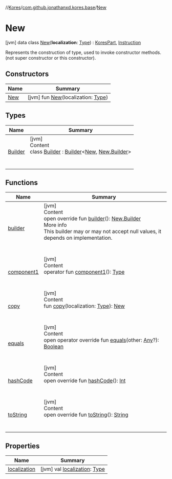 //[Kores](../../index.md)/[com.github.jonathanxd.kores.base](../index.md)/[New](index.md)



# New  
 [jvm] data class [New](index.md)(**localization**: [Type](https://docs.oracle.com/javase/8/docs/api/java/lang/reflect/Type.html)) : [KoresPart](../../com.github.jonathanxd.kores/-kores-part/index.md), [Instruction](../../com.github.jonathanxd.kores/-instruction/index.md)

Represents the construction of type, used to invoke constructor methods. (not super constructor or this constructor).

   


## Constructors  
  
|  Name|  Summary| 
|---|---|
| <a name="com.github.jonathanxd.kores.base/New/New/#java.lang.reflect.Type/PointingToDeclaration/"></a>[New](-new.md)| <a name="com.github.jonathanxd.kores.base/New/New/#java.lang.reflect.Type/PointingToDeclaration/"></a> [jvm] fun [New](-new.md)(localization: [Type](https://docs.oracle.com/javase/8/docs/api/java/lang/reflect/Type.html))   <br>


## Types  
  
|  Name|  Summary| 
|---|---|
| <a name="com.github.jonathanxd.kores.base/New.Builder///PointingToDeclaration/"></a>[Builder](-builder/index.md)| <a name="com.github.jonathanxd.kores.base/New.Builder///PointingToDeclaration/"></a>[jvm]  <br>Content  <br>class [Builder](-builder/index.md) : [Builder](../../com.github.jonathanxd.kores.builder/-builder/index.md)<[New](index.md), [New.Builder](-builder/index.md)>   <br><br><br>


## Functions  
  
|  Name|  Summary| 
|---|---|
| <a name="com.github.jonathanxd.kores.base/New/builder/#/PointingToDeclaration/"></a>[builder](builder.md)| <a name="com.github.jonathanxd.kores.base/New/builder/#/PointingToDeclaration/"></a>[jvm]  <br>Content  <br>open override fun [builder](builder.md)(): [New.Builder](-builder/index.md)  <br>More info  <br>This builder may or may not accept null values, it depends on implementation.  <br><br><br>
| <a name="com.github.jonathanxd.kores.base/New/component1/#/PointingToDeclaration/"></a>[component1](component1.md)| <a name="com.github.jonathanxd.kores.base/New/component1/#/PointingToDeclaration/"></a>[jvm]  <br>Content  <br>operator fun [component1](component1.md)(): [Type](https://docs.oracle.com/javase/8/docs/api/java/lang/reflect/Type.html)  <br><br><br>
| <a name="com.github.jonathanxd.kores.base/New/copy/#java.lang.reflect.Type/PointingToDeclaration/"></a>[copy](copy.md)| <a name="com.github.jonathanxd.kores.base/New/copy/#java.lang.reflect.Type/PointingToDeclaration/"></a>[jvm]  <br>Content  <br>fun [copy](copy.md)(localization: [Type](https://docs.oracle.com/javase/8/docs/api/java/lang/reflect/Type.html)): [New](index.md)  <br><br><br>
| <a name="kotlin/Any/equals/#kotlin.Any?/PointingToDeclaration/"></a>[equals](../../com.github.jonathanxd.kores.util/-simple-resolver/index.md#%5Bkotlin%2FAny%2Fequals%2F%23kotlin.Any%3F%2FPointingToDeclaration%2F%5D%2FFunctions%2F-427383591)| <a name="kotlin/Any/equals/#kotlin.Any?/PointingToDeclaration/"></a>[jvm]  <br>Content  <br>open operator override fun [equals](../../com.github.jonathanxd.kores.util/-simple-resolver/index.md#%5Bkotlin%2FAny%2Fequals%2F%23kotlin.Any%3F%2FPointingToDeclaration%2F%5D%2FFunctions%2F-427383591)(other: [Any](https://kotlinlang.org/api/latest/jvm/stdlib/kotlin/-any/index.html)?): [Boolean](https://kotlinlang.org/api/latest/jvm/stdlib/kotlin/-boolean/index.html)  <br><br><br>
| <a name="kotlin/Any/hashCode/#/PointingToDeclaration/"></a>[hashCode](../../com.github.jonathanxd.kores.util/-simple-resolver/index.md#%5Bkotlin%2FAny%2FhashCode%2F%23%2FPointingToDeclaration%2F%5D%2FFunctions%2F-427383591)| <a name="kotlin/Any/hashCode/#/PointingToDeclaration/"></a>[jvm]  <br>Content  <br>open override fun [hashCode](../../com.github.jonathanxd.kores.util/-simple-resolver/index.md#%5Bkotlin%2FAny%2FhashCode%2F%23%2FPointingToDeclaration%2F%5D%2FFunctions%2F-427383591)(): [Int](https://kotlinlang.org/api/latest/jvm/stdlib/kotlin/-int/index.html)  <br><br><br>
| <a name="kotlin/Any/toString/#/PointingToDeclaration/"></a>[toString](../../com.github.jonathanxd.kores.util/-simple-resolver/index.md#%5Bkotlin%2FAny%2FtoString%2F%23%2FPointingToDeclaration%2F%5D%2FFunctions%2F-427383591)| <a name="kotlin/Any/toString/#/PointingToDeclaration/"></a>[jvm]  <br>Content  <br>open override fun [toString](../../com.github.jonathanxd.kores.util/-simple-resolver/index.md#%5Bkotlin%2FAny%2FtoString%2F%23%2FPointingToDeclaration%2F%5D%2FFunctions%2F-427383591)(): [String](https://kotlinlang.org/api/latest/jvm/stdlib/kotlin/-string/index.html)  <br><br><br>


## Properties  
  
|  Name|  Summary| 
|---|---|
| <a name="com.github.jonathanxd.kores.base/New/localization/#/PointingToDeclaration/"></a>[localization](localization.md)| <a name="com.github.jonathanxd.kores.base/New/localization/#/PointingToDeclaration/"></a> [jvm] val [localization](localization.md): [Type](https://docs.oracle.com/javase/8/docs/api/java/lang/reflect/Type.html)   <br>

